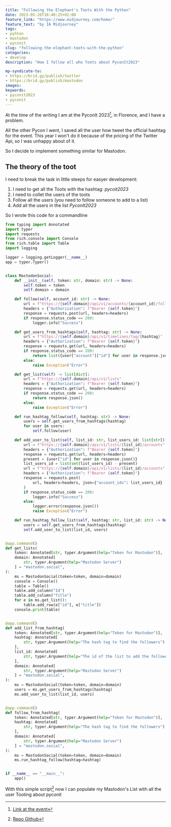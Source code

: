 ```yaml
---
title: "Following the Elephant's Toots With the Python"
date: 2023-05-26T16:48:25+02:00
feature_link: "https://www.midjourney.com/home/"
feature_text: "by IA Midjourney"
tags:
- pyhton
- mastodon
- pyconit
slug: "following-the-elephant-toots-with-the-python"
categories:
- develop
description: "How I follow all who Toots about PyconIt2023"

mp-syndicate-to:
- https://brid.gy/publish/twitter
- https://brid.gy/publish/mastodon
images:
keywords:
- pyconit2023
- pyconit
---
```


At the time of the writing I am at the PyconIt 2023[^1], in Florence, and I have a problem.
[^1]: [Link at the event](https://pycon.it/)

All the other Pycon I went, I saved all the user how tweet the official hashtag for the event. This year I won't do it because of the pricing of the Twitter Api, so I was unhappy about of it.

So I decide to implement something similar for Mastodon.

## The theory of the toot

I need to break the task in little steeps for easyer development:

1. I need to get all the Toots with the hashtag: _pycoit2023_
2. I need to collet the users of the toots
3. Follow all the users (you need to follow someone to add to a list)
4. Add all the users in the list _PyconIt2023_

So I wrote this code for a commandline 

~~~ python
from typing import Annotated
import typer
import requests
from rich.console import Console
from rich.table import Table
import logging

logger = logging.getLogger(__name__)
app = typer.Typer()


class MastodonSocial:
    def __init__(self, token: str, domain: str) -> None:
        self.token = token
        self.domain = domain

    def follow(self, account_id: str) -> None:
        url = f"https://{self.domain}/api/v1/accounts/{account_id}/follow"
        headers = {"Authorization": f"Bearer {self.token}"}
        response = requests.post(url, headers=headers)
        if response.status_code == 200:
            logger.info("Success")

    def get_users_from_hashtags(self, hashtag: str) -> None:
        url = f"https://{self.domain}/api/v1/timelines/tag/{hashtag}"
        headers = {"Authorization": f"Bearer {self.token}"}
        response = requests.get(url, headers=headers)
        if response.status_code == 200:
            return list({user["account"]["id"] for user in response.json()})
        else:
            raise Exception("Error")

    def get_list(self) -> list[dict]:
        url = f"https://{self.domain}/api/v1/lists"
        headers = {"Authorization": f"Bearer {self.token}"}
        response = requests.get(url, headers=headers)
        if response.status_code == 200:
            return response.json()
        else:
            raise Exception("Error")

    def run_hashtag_follow(self, hashtag: str) -> None:
        users = self.get_users_from_hashtags(hashtag)
        for user in users:
            self.follow(user)

    def add_user_to_list(self, list_id: str, list_users_id: list[str]) -> None:
        url = f"https://{self.domain}/api/v1/lists/{list_id}/accounts"
        headers = {"Authorization": f"Bearer {self.token}"}
        response = requests.get(url, headers=headers)
        present = {user["id"] for user in response.json()}
        list_users_id = list(set(list_users_id) - present)
        url = f"https://{self.domain}/api/v1/lists/{list_id}/accounts"
        headers = {"Authorization": f"Bearer {self.token}"}
        response = requests.post(
            url, headers=headers, json={"account_ids": list_users_id}
        )
        if response.status_code == 200:
            logger.info("Success")
        else:
            logger.error(response.json())
            raise Exception("Error")

    def run_hashtag_follow_list(self, hashtag: str, list_id: str) -> None:
        users = self.get_users_from_hashtags(hashtag)
        self.add_user_to_list(list_id, users)


@app.command()
def get_lists(
    token: Annotated[str, typer.Argument(help="Token for Mastodon")],
    domain: Annotated[
        str, typer.Argument(help="Mastodon Server")
    ] = "mastodon.social",
):
    ms = MastodonSocial(token=token, domain=domain)
    console = Console()
    table = Table()
    table.add_column("Id")
    table.add_column("Title")
    for e in ms.get_list():
        table.add_row(e["id"], e["title"])
    console.print(table)


@app.command()
def add_list_from_hashtag(
    token: Annotated[str, typer.Argument(help="Token for Mastodon")],
    hashtag: Annotated[
        str, typer.Argument(help="The hash tag to find the followers")
    ],
    list_id: Annotated[
        str, typer.Argument(help="The id of the list to add the followers")
    ],
    domain: Annotated[
        str, typer.Argument(help="Mastodon Server")
    ] = "mastodon.social",
):
    ms = MastodonSocial(token=token, domain=domain)
    users = ms.get_users_from_hashtags(hashtag)
    ms.add_user_to_list(list_id, users)


@app.command()
def follow_from_hashtag(
    token: Annotated[str, typer.Argument(help="Token for Mastodon")],
    hashtag: Annotated[
        str, typer.Argument(help="The hash tag to find the followers")
    ],
    domain: Annotated[
        str, typer.Argument(help="Mastodon Server")
    ] = "mastodon.social",
):
    ms = MastodonSocial(token=token, domain=domain)
    ms.run_hashtag_follow(hashtag=hashtag)


if __name__ == "__main__":
    app()
~~~

With this simple script[^2] now I can populate my Mastodon's List with all the user Tooting about pyconit

[^2]: [Repo Github](https://github.com/fundor333/mastodon_hashtag_and_follow)
